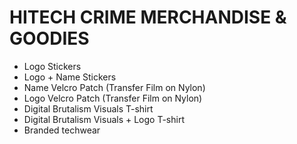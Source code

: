 # HITECH CRIME MERCHANDISE & GOODIES

- Logo Stickers
- Logo + Name Stickers
- Name Velcro Patch (Transfer Film on Nylon)
- Logo Velcro Patch (Transfer Film on Nylon)
- Digital Brutalism Visuals T-shirt
- Digital Brutalism Visuals + Logo T-shirt
- Branded techwear
